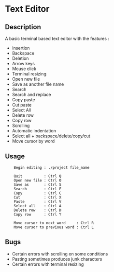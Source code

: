 # Text Editor

## Description
A basic terminal based text editor with the features :

* Insertion
* Backspace
* Deletion
* Arrow keys
* Mouse click
* Terminal resizing
* Open new file
* Save as another file name
* Search
* Search and replace
* Copy paste
* Cut paste
* Select All
* Delete row 
* Copy row
* Scrolling
* Automatic indentation
* Select all + backspace/delete/copy/cut
* Move cursor by word	

## Usage

```	
	Begin editing : ./project file_name

	Quit          : Ctrl Q
	Open new file : Ctrl O
	Save as	      : Ctrl S
	Search	      : Ctrl F
	Copy          : Ctrl C
	Cut           : Ctrl X
	Paste         : Ctrl V
	Select all    : Ctrl A
	Delete row    : Ctrl D
	Copy row      : Ctrl Y
	
	Move cursor to next word     : Ctrl R
	Move cursor to previous word : Ctrl L
```

## Bugs

* Certain errors with scrolling on some conditions
* Pasting sometimes produces junk characters
* Certain errors with terminal resizing
	

